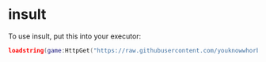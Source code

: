 # insult

To use insult, put this into your executor:
```lua
loadstring(game:HttpGet("https://raw.githubusercontent.com/youknowwhorblx/insult/main/script.lua", true))()```
